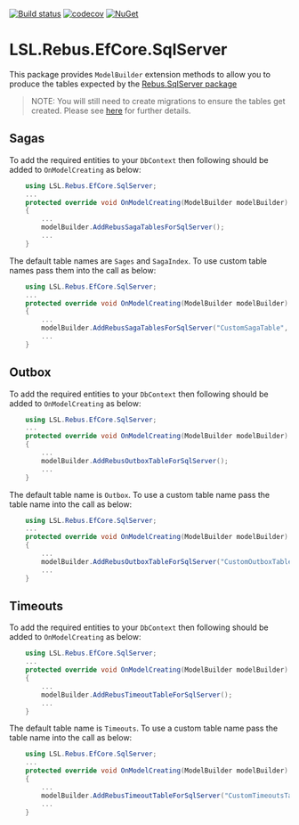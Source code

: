 [![Build status](https://img.shields.io/appveyor/ci/alunacjones/lsl-rebus-efcore-sqlserver.svg)](https://ci.appveyor.com/project/alunacjones/lsl-rebus-efcore-sqlserver)
[![codecov](https://codecov.io/gh/alunacjones/LSL.Rebus.EfCore.SqlServer/branch/master/graph/badge.svg)](https://codecov.io/gh/alunacjones/LSL.Rebus.EfCore.SqlServer)
[![NuGet](https://img.shields.io/nuget/v/LSL.Rebus.EfCore.SqlServer.svg)](https://www.nuget.org/packages/LSL.Rebus.EfCore.SqlServer/)

# LSL.Rebus.EfCore.SqlServer

This package provides `ModelBuilder` extension methods to allow you to produce the tables expected by the [Rebus.SqlServer package](https://www.nuget.org/packages/Rebus.SqlServer/)

>NOTE: You will still need to create migrations to ensure the tables get created. Please see [here](https://learn.microsoft.com/en-us/ef/core/managing-schemas/migrations/?tabs=dotnet-core-cli) for further details.


## Sagas

To add the required entities to your `DbContext` then following should be added to `OnModelCreating` as below:

```csharp
    using LSL.Rebus.EfCore.SqlServer;
    ...
    protected override void OnModelCreating(ModelBuilder modelBuilder)
    {
        ...
        modelBuilder.AddRebusSagaTablesForSqlServer();
        ...
    }
```

The default table names are `Sages` and `SagaIndex`. To use custom table names pass them into the call as below:

```csharp
    using LSL.Rebus.EfCore.SqlServer;
    ...
    protected override void OnModelCreating(ModelBuilder modelBuilder)
    {
        ...
        modelBuilder.AddRebusSagaTablesForSqlServer("CustomSagaTable", "CustomSagaIndexTable");
        ...
    }
```

## Outbox

To add the required entities to your `DbContext` then following should be added to `OnModelCreating` as below:

```csharp
    using LSL.Rebus.EfCore.SqlServer;
    ...
    protected override void OnModelCreating(ModelBuilder modelBuilder)
    {
        ...
        modelBuilder.AddRebusOutboxTableForSqlServer();
        ...
    }
```

The default table name is `Outbox`. To use a custom table name pass the table name into the call as below:

```csharp
    using LSL.Rebus.EfCore.SqlServer;
    ...
    protected override void OnModelCreating(ModelBuilder modelBuilder)
    {
        ...
        modelBuilder.AddRebusOutboxTableForSqlServer("CustomOutboxTable");
        ...
    }
```

## Timeouts

To add the required entities to your `DbContext` then following should be added to `OnModelCreating` as below:

```csharp
    using LSL.Rebus.EfCore.SqlServer;
    ...
    protected override void OnModelCreating(ModelBuilder modelBuilder)
    {
        ...
        modelBuilder.AddRebusTimeoutTableForSqlServer();
        ...
    }
```

The default table name is `Timeouts`. To use a custom table name pass the table name into the call as below:

```csharp
    using LSL.Rebus.EfCore.SqlServer;
    ...
    protected override void OnModelCreating(ModelBuilder modelBuilder)
    {
        ...
        modelBuilder.AddRebusTimeoutTableForSqlServer("CustomTimeoutsTable");
        ...
    }
```

